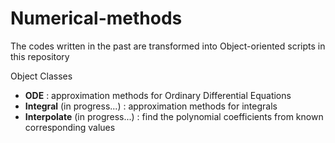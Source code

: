 # Numerical-methods

  The codes written in the past are transformed into Object-oriented scripts in this repository
  
Object Classes
- **ODE** : approximation methods for Ordinary Differential Equations
- **Integral** (in progress...) : approximation methods for integrals
- **Interpolate** (in progress...) : find the polynomial coefficients from known corresponding values
